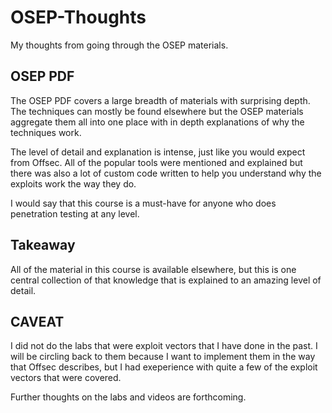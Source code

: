 # OSEP-Thoughts
My thoughts from going through the OSEP materials.


## OSEP PDF ##

The OSEP PDF covers a large breadth of materials with surprising depth. The techniques can mostly be found elsewhere but the OSEP materials aggregate them all into one place with in depth explanations of why the techniques work.

The level of detail and explanation is intense, just like you would expect from Offsec. All of the popular tools were mentioned and explained but there was also a lot of custom code written to help you understand why the exploits work the way they do.

I would say that this course is a must-have for anyone who does penetration testing at any level.

## Takeaway ##

All of the material in this course is available elsewhere, but this is one central collection of that knowledge that is explained to an amazing level of detail.

## CAVEAT ##
I did not do the labs that were exploit vectors that I have done in the past. I will be circling back to them because I want to implement them in the way that Offsec describes, but I had exeperience with quite a few of the exploit vectors that were covered.

Further thoughts on the labs and videos are forthcoming.
